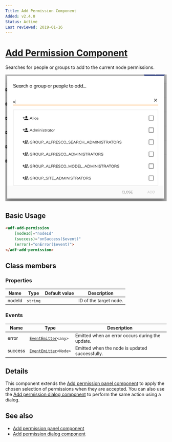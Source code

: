 ```yaml
---
Title: Add Permission Component
Added: v2.4.0
Status: Active
Last reviewed: 2019-01-16
---
```


# [Add Permission Component](../../../lib/content-services/src/lib/permission-manager/components/add-permission/add-permission.component.ts "Defined in add-permission.component.ts")

Searches for people or groups to add to the current node permissions.

![Add Permission Component](../../docassets/images/add-permission-component.png)

## Basic Usage

```html
<adf-add-permission
    [nodeId]="nodeId"
    (success)="onSuccess($event)"
    (error)="onError($event)">
</adf-add-permission>
```

## Class members

### Properties

| Name | Type | Default value | Description |
| ---- | ---- | ------------- | ----------- |
| nodeId | `string` |  | ID of the target node. |

### Events

| Name | Type | Description |
| ---- | ---- | ----------- |
| error | [`EventEmitter`](https://angular.io/api/core/EventEmitter)`<any>` | Emitted when an error occurs during the update. |
| success | [`EventEmitter`](https://angular.io/api/core/EventEmitter)`<Node>` | Emitted when the node is updated successfully. |

## Details

This component extends the [Add permission panel component](add-permission-panel.component.md)
to apply the chosen selection of permissions when they are accepted. You can also
use the [Add permission dialog component](add-permission-dialog.component.md) to perform the same action using a dialog.

## See also

-   [Add permission panel component](add-permission-panel.component.md)
-   [Add permission dialog component](add-permission-dialog.component.md)
